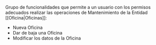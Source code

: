 Grupo de funcionalidades que permite a un usuario con los permisos adecuados realizar las operaciones de Mantenimiento de la Entidad [[Oficina|Oficinas]]:
- Nueva Oficina
- Dar de baja una Oficina
- Modificar los datos de la Oficina